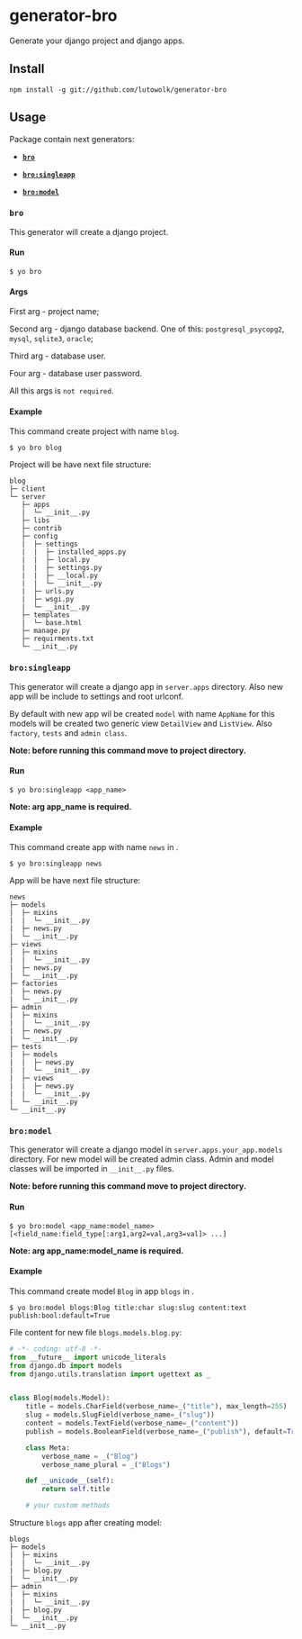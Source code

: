 # generator-bro

Generate your django project and django apps.

## Install

```
npm install -g git://github.com/lutowolk/generator-bro 
```

## Usage

Package contain next generators:

- [**`bro`**](#bro)

- [**`bro:singleapp`**](#brosingleapp)

- [**`bro:model`**](#bromodel) 

### `bro`

This generator will create a django project.

#### Run

```
$ yo bro
```

#### Args

First arg - project name;

Second arg - django database backend. One of this: `postgresql_psycopg2`, `mysql`, `sqlite3`, `oracle`;

Third arg - database user.

Four arg - database user password.

All this args is `not required`.

#### Example

This command create project with name `blog`.

```
$ yo bro blog
```

Project will be have next file structure:  

```
blog
├─ client
└─ server
   ├─ apps
   |  └─ __init__.py
   ├─ libs
   ├─ contrib
   ├─ config
   |  ├─ settings
   |  |  ├─ installed_apps.py
   |  |  ├─ local.py
   |  |  ├─ settings.py
   |  |  ├─ __local.py
   |  |  └─ __init__.py
   |  ├─ urls.py
   |  ├─ wsgi.py
   |  └─ __init__.py
   ├─ templates
   |  └─ base.html
   ├─ manage.py
   ├─ requirments.txt
   └─ __init__.py
```

### `bro:singleapp`

This generator will create a django app in `server.apps` directory. Also new app will be include to settings and root urlconf. 

By default with new app wil be created `model` with name `AppName` for this models will be created two generic view `DetailView` and `ListView`. Also `factory`, `tests` and `admin class`.

**Note: before running this command move to project directory.**

#### Run

```
$ yo bro:singleapp <app_name>
```

**Note: arg app_name is required.**

#### Example

This command create app with name `news` in .

```
$ yo bro:singleapp news
```

App will be have next file structure:  

```
news
├─ models
|  ├─ mixins
|  |  └─ __init__.py
|  ├─ news.py
|  └─ __init__.py
├─ views
|  ├─ mixins
|  |  └─ __init__.py
|  ├─ news.py
|  └─ __init__.py
├─ factories
|  ├─ news.py
|  └─ __init__.py
├─ admin
|  ├─ mixins
|  |  └─ __init__.py
|  ├─ news.py
|  └─ __init__.py
├─ tests
|  ├─ models
|  |  ├─ news.py
|  |  └─ __init__.py
|  ├─ views
|  |  ├─ news.py
|  |  └─ __init__.py
|  └─ __init__.py
└─ __init__.py
```

### `bro:model`

This generator will create a django model in `server.apps.your_app.models` directory. For new model will be created admin class. Admin and model classes will be imported in `__init__.py` files. 

**Note: before running this command move to project directory.**

#### Run

```
$ yo bro:model <app_name:model_name> [<field_name:field_type[:arg1,arg2=val,arg3=val]> ...]
```

**Note: arg app_name:model_name is required.**

#### Example

This command create model `Blog` in app `blogs` in .

```
$ yo bro:model blogs:Blog title:char slug:slug content:text publish:bool:default=True
```

File content for new file `blogs.models.blog.py`:

```python
# -*- coding: utf-8 -*-
from __future__ import unicode_literals
from django.db import models
from django.utils.translation import ugettext as _


class Blog(models.Model):
    title = models.CharField(verbose_name=_("title"), max_length=255)
    slug = models.SlugField(verbose_name=_("slug"))
    content = models.TextField(verbose_name=_("content"))
    publish = models.BooleanField(verbose_name=_("publish"), default=True)

    class Meta:
        verbose_name = _("Blog")
        verbose_name_plural = _("Blogs")

    def __unicode__(self):
        return self.title

    # your custom methods
```

Structure `blogs` app after creating model:

```
blogs
├─ models
|  ├─ mixins
|  |  └─ __init__.py
|  ├─ blog.py
|  └─ __init__.py
├─ admin
|  ├─ mixins
|  |  └─ __init__.py
|  ├─ blog.py
|  └─ __init__.py
└─ __init__.py
```
